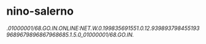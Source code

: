 # nino-salerno
._01000001/68.GO.IN.ONLINE:NET._W_.0.199835691551.0.12.9398937984551939689679896867968685.1.5.0_01000001/68.GO.IN._
